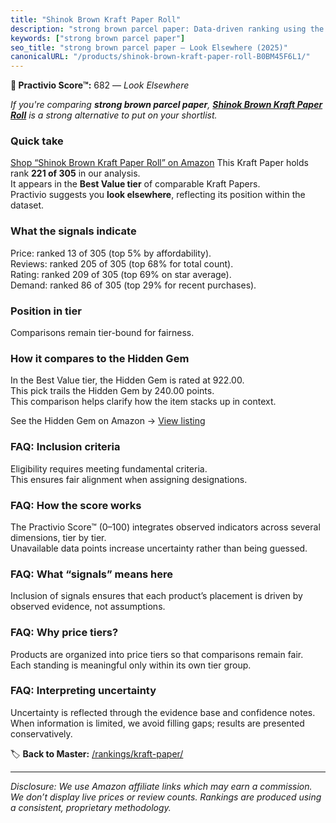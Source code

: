 ```yaml
---
title: "Shinok Brown Kraft Paper Roll"
description: "strong brown parcel paper: Data-driven ranking using the Practivio Score™. Positioned by quality, value, demand, findability, momentum."
keywords: ["strong brown parcel paper"]
seo_title: "strong brown parcel paper — Look Elsewhere (2025)"
canonicalURL: "/products/shinok-brown-kraft-paper-roll-B0BM45F6L1/"
---
```


**🚫 Practivio Score™:** 682 — _Look Elsewhere_


*If you're comparing **strong brown parcel paper**, **[Shinok Brown Kraft Paper Roll](https://www.amazon.com/dp/B0BM45F6L1?tag=practivio-20)** is a strong alternative to put on your shortlist.*
### Quick take
[Shop “Shinok Brown Kraft Paper Roll” on Amazon](https://www.amazon.com/dp/B0BM45F6L1?tag=practivio-20)
This Kraft Paper holds rank **221 of 305** in our analysis.  
It appears in the **Best Value tier** of comparable Kraft Papers.  
Practivio suggests you **look elsewhere**, reflecting its position within the dataset.

### What the signals indicate
Price: ranked 13 of 305 (top 5% by affordability).  
Reviews: ranked 205 of 305 (top 68% for total count).  
Rating: ranked 209 of 305 (top 69% on star average).  
Demand: ranked 86 of 305 (top 29% for recent purchases).

### Position in tier
Comparisons remain tier-bound for fairness.

### How it compares to the Hidden Gem
In the Best Value tier, the Hidden Gem is rated at 922.00.  
This pick trails the Hidden Gem by 240.00 points.  
This comparison helps clarify how the item stacks up in context.  

See the Hidden Gem on Amazon → [View listing](https://www.amazon.com/dp/B0C24QVJVF?tag=practivio-20)

### FAQ: Inclusion criteria
Eligibility requires meeting fundamental criteria.  
This ensures fair alignment when assigning designations.

### FAQ: How the score works
The Practivio Score™ (0–100) integrates observed indicators across several dimensions, tier by tier.  
Unavailable data points increase uncertainty rather than being guessed.

### FAQ: What “signals” means here
Inclusion of signals ensures that each product’s placement is driven by observed evidence, not assumptions.

### FAQ: Why price tiers?
Products are organized into price tiers so that comparisons remain fair.  
Each standing is meaningful only within its own tier group.

### FAQ: Interpreting uncertainty
Uncertainty is reflected through the evidence base and confidence notes.  
When information is limited, we avoid filling gaps; results are presented conservatively.


🏷️ **Back to Master:** [/rankings/kraft-paper/](/rankings/kraft-paper/)

---
_Disclosure: We use Amazon affiliate links which may earn a commission. We don’t display live prices or review counts. Rankings are produced using a consistent, proprietary methodology._
